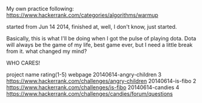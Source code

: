 My own practice following:
https://www.hackerrank.com/categories/algorithms/warmup

started from Jun 14 2014, finished at, well, I don't know, just started.

Basically, this is what I'll be doing when I got the pulse of playing dota. 
Dota will always be the game of my life, best game ever, but I need a little break from it. 
what changed my mind? 

WHO CARES!

project name			rating(1-5)	webpage
20140614-angry-children		3		https://www.hackerrank.com/challenges/angry-children
20140614-is-fibo		2		https://www.hackerrank.com/challenges/is-fibo
20140614-candies		4		https://www.hackerrank.com/challenges/candies/forum/questions

